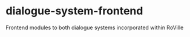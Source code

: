 ﻿# dialogue-system-frontend

Frontend modules to both dialogue systems incorporated within RoVille

